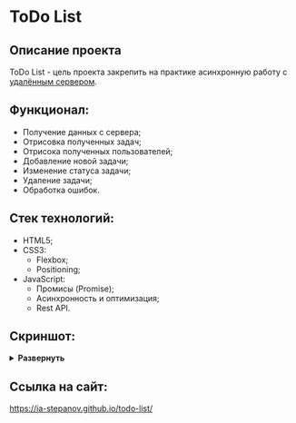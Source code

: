 # ToDo List

## Описание проекта

ToDo List - цель проекта закрепить на практике асинхронную работу с [удалённым сервером](https://jsonplaceholder.typicode.com/).

## Функционал:

- Получение данных с сервера;
- Отрисовка полученных задач;
- Отрисока полученных пользователей;
- Добавление новой задачи;
- Изменение статуса задачи;
- Удаление задачи;
- Обработка ошибок.

## Стек технологий:

- HTML5;
- CSS3:
  - Flexbox;
  - Positioning;
- JavaScript:
  - Промисы (Promise);
  - Асинхронность и оптимизация;
  - Rest API.

## Скриншот:

<details><summary><b>Развернуть</b></summary>

[![todo-list](https://user-images.githubusercontent.com/86494748/148142880-fd2b2fed-891a-437e-8755-fd22612f9872.jpg)](https://ia-stepanov.github.io/todo-list/)

</details>

## Ссылка на сайт:

https://ia-stepanov.github.io/todo-list/
